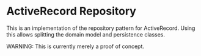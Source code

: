 ActiveRecord Repository
=======================

This is an implementation of the repository pattern for ActiveRecord.
Using this allows splitting the domain model and persistence classes.


WARNING: This is currently merely a proof of concept.
